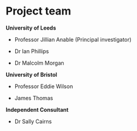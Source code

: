 # Project team

**University of Leeds**

- Professor Jillian Anable (Principal investigator)

- Dr Ian Phillips

- Dr Malcolm Morgan

**University of Bristol**

- Professor Eddie Wilson

- James Thomas

**Independent Consultant**

- Dr Sally Cairns
